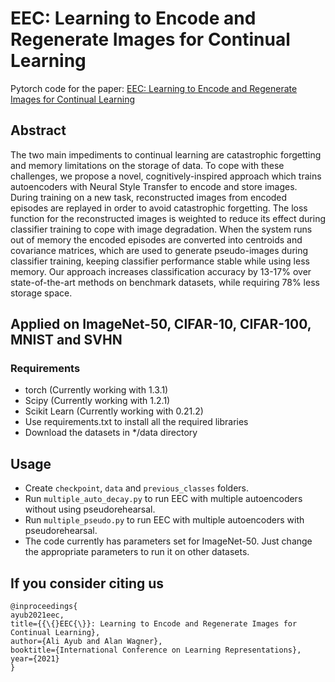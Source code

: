 # EEC: Learning to Encode and Regenerate Images for Continual Learning
Pytorch code for the paper: [EEC: Learning to Encode and Regenerate Images for Continual Learning](https://arxiv.org/pdf/2101.04904.pdf)
## Abstract
The two main impediments to continual learning are catastrophic forgetting and memory limitations on the storage of data. To cope with these challenges, we propose a novel, cognitively-inspired approach which trains autoencoders with Neural Style Transfer to encode and store images. During training on a new task, reconstructed images from encoded episodes are replayed in order to avoid catastrophic forgetting. The loss function for the reconstructed images is weighted to reduce its effect during classifier training to cope with image degradation. When the system runs out of memory the encoded episodes are converted into centroids and covariance matrices, which are used to generate pseudo-images during classifier training, keeping classifier performance stable while using less memory. Our approach increases classification accuracy by 13-17% over state-of-the-art methods on benchmark datasets, while requiring 78% less storage space.  

## Applied on ImageNet-50, CIFAR-10, CIFAR-100, MNIST and SVHN 

### Requirements
* torch (Currently working with 1.3.1)
* Scipy (Currently working with 1.2.1)
* Scikit Learn (Currently working with 0.21.2)
* Use requirements.txt to install all the required libraries
* Download the datasets in */data directory
## Usage
* Create ```checkpoint```, ```data``` and ```previous_classes``` folders.
* Run ```multiple_auto_decay.py``` to run EEC with multiple autoencoders without using pseudorehearsal.
* Run ```multiple_pseudo.py``` to run EEC with multiple autoencoders with pseudorehearsal.
* The code currently has parameters set for ImageNet-50. Just change the appropriate parameters to run it on other datasets.
## If you consider citing us
```
@inproceedings{
ayub2021eec,
title={{\{}EEC{\}}: Learning to Encode and Regenerate Images for Continual Learning},
author={Ali Ayub and Alan Wagner},
booktitle={International Conference on Learning Representations},
year={2021}
}
```

